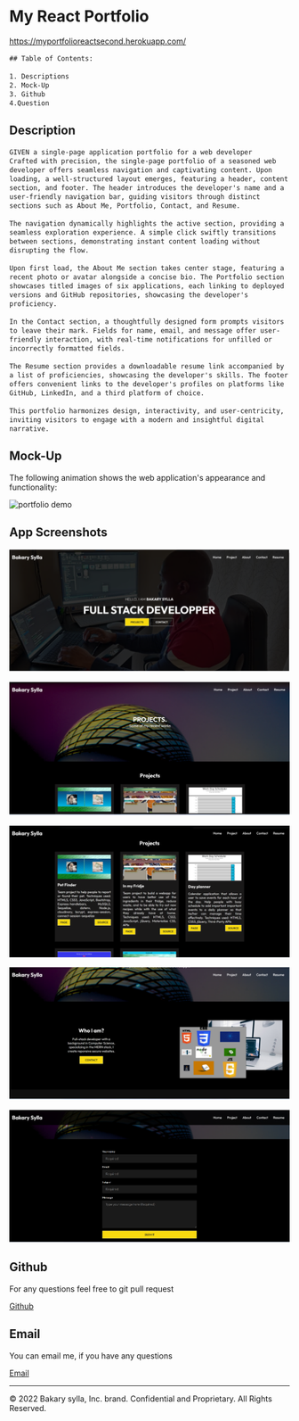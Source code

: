 # My React Portfolio

https://myportfolioreactsecond.herokuapp.com/

    ## Table of Contents:

    1. Descriptions
    2. Mock-Up
    3. Github
    4.Question

## Description

```
GIVEN a single-page application portfolio for a web developer
Crafted with precision, the single-page portfolio of a seasoned web developer offers seamless navigation and captivating content. Upon loading, a well-structured layout emerges, featuring a header, content section, and footer. The header introduces the developer's name and a user-friendly navigation bar, guiding visitors through distinct sections such as About Me, Portfolio, Contact, and Resume.

The navigation dynamically highlights the active section, providing a seamless exploration experience. A simple click swiftly transitions between sections, demonstrating instant content loading without disrupting the flow.

Upon first load, the About Me section takes center stage, featuring a recent photo or avatar alongside a concise bio. The Portfolio section showcases titled images of six applications, each linking to deployed versions and GitHub repositories, showcasing the developer's proficiency.

In the Contact section, a thoughtfully designed form prompts visitors to leave their mark. Fields for name, email, and message offer user-friendly interaction, with real-time notifications for unfilled or incorrectly formatted fields.

The Resume section provides a downloadable resume link accompanied by a list of proficiencies, showcasing the developer's skills. The footer offers convenient links to the developer's profiles on platforms like GitHub, LinkedIn, and a third platform of choice.

This portfolio harmonizes design, interactivity, and user-centricity, inviting visitors to engage with a modern and insightful digital narrative.
```

## Mock-Up

The following animation shows the web application's appearance and functionality:

![portfolio demo](./src/assets/Reactportfolio_demo.gif)

## App Screenshots

![Portfolio1](src/assets/Portfolio1.png)

![Portfolio2](src/assets/Portfolio2.png)

![Portfolio3](src/assets/Portfolio3.png)

![Portfolio4](src/assets/Portfolio4.png)

![Portfolio5](src/assets/Portfolio5.png)

## Github

For any questions feel free to git pull request

[Github](https://github.com/Abou2022/my-portfolio)

## Email

You can email me, if you have any questions

[Email](mailto:syllabakary2002@gmail.com)

---

© 2022 Bakary sylla, Inc. brand. Confidential and Proprietary. All Rights Reserved.
